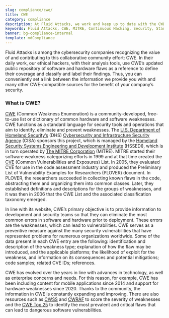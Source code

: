 ```yaml
---
slug: compliance/cwe/
title: CWE
category: compliance
description: At Fluid Attacks, we work and keep up to date with the CWE list for our findings and reports, as well as contribute to community efforts.
keywords: Fluid Attacks, CWE, MITRE, Continuous Hacking, Security, Standards, Ethical Hacking, Pentesting
banner: bg-compliance-internal
template: mdCompliance
---
```


<div class="paragraph fw3 f3 lh-2">

Fluid Attacks is among the cybersecurity companies recognizing the value
of and contributing to this collaborative community effort: CWE. In
their daily work, our ethical hackers, with their analysis tools, use
CWE’s updated public repository of software and hardware flaws as a
reference to define their coverage and classify and label their
findings. Thus, you can conveniently set a link between the information
we provide you with and many other CWE-compatible sources for the
benefit of your company’s security.

</div>

<div class="sect2 fw3 f3 lh-2">

### What is CWE?

[CWE](https://cwe.mitre.org/) (Common Weakness Enumeration) is a
community-developed, free-to-use list or dictionary of common hardware
and software weaknesses. CWE functions as a standard language for
security tools and operations that aim to identify, eliminate and
prevent weaknesses. The [U.S. Department of Homeland
Security’s](https://www.dhs.gov/) (DHS) [Cybersecurity and
Infrastructure Security
Agency](https://www.dhs.gov/cisa/cybersecurity-division) (CISA) sponsors
this project, which is managed by the [Homeland Security Systems
Engineering and Development
Institute](https://www.dhs.gov/science-and-technology/hssedi) (HSSEDI),
which is in turn operated by [The MITRE
Corporation](http://www.mitre.org/) (MITRE). MITRE started their
software weakness categorizing efforts in 1999 and at that time created
the [CVE](https://cve.mitre.org/index.html) (Common Vulnerabilities and
Exposures) List. In 2005, they evaluated CVE for use in the code
assessment industry and produced the Preliminary List of Vulnerability
Examples for Researchers (PLOVER) document. In PLOVER, the researchers
succeeded in collecting known flaws in the code, abstracting them and
organizing them into common classes. Later, they established definitions
and descriptions for the groups of weaknesses, and it was then in 2006
that the CWE List and the associated classification taxonomy emerged.

In line with its website, CWE’s primary objective is to provide
information to development and security teams so that they can eliminate
the most common errors in software and hardware prior to deployment.
These errors are the weaknesses, which can lead to vulnerabilities. CWE
serves as a preventive measure against the many security vulnerabilities
that have represented problems for numerous organizations worldwide.
Some of the data present in each CWE entry are the following:
identification and description of the weakness type; explanation of how
the flaw may be introduced, and the applicable platforms; the likelihood
of exploit for the weakness, and information on its consequences and
potential mitigations; code samples; related CVE IDs; references.

CWE has evolved over the years in line with advances in technology, as
well as enterprise concerns and needs. For this reason, for example, CWE
has been including content for mobile applications since 2014 and
support for hardware weaknesses since 2020. Thanks to the community, the
information in CWE is constantly expanding and improving. There are also
resources such as [CWSS](https://cwe.mitre.org/cwss/) and
[CWRAF](https://cwe.mitre.org/cwraf/) to score the severity of
weaknesses and the [CWE
Top 25](https://cwe.mitre.org/top25/archive/2020/2020_cwe_top25.html) to
identify the most prevalent and critical flaws that can lead to
dangerous software vulnerabilities.

</div>